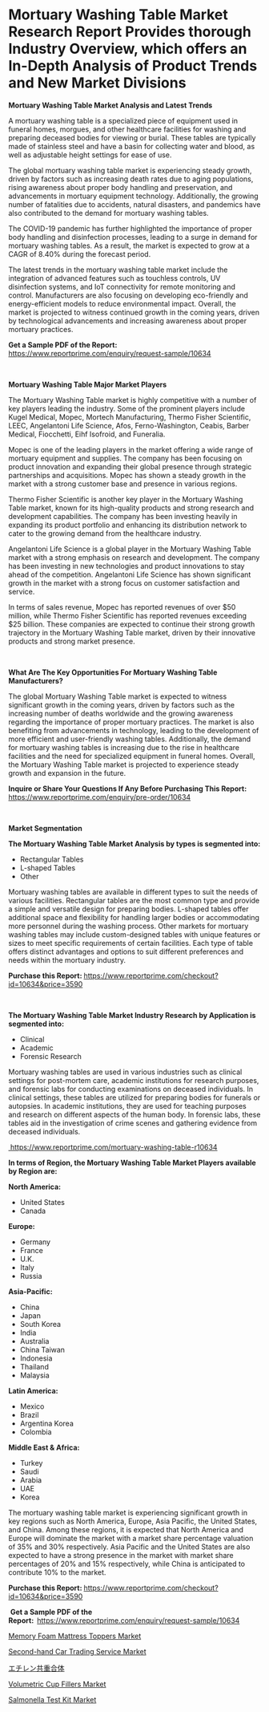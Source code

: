 <p><h1>Mortuary Washing Table Market Research Report Provides thorough Industry Overview, which offers an In-Depth Analysis of Product Trends and New Market Divisions</h1></p><p><strong>Mortuary Washing Table Market Analysis and Latest Trends</strong></p>
<p><p>A mortuary washing table is a specialized piece of equipment used in funeral homes, morgues, and other healthcare facilities for washing and preparing deceased bodies for viewing or burial. These tables are typically made of stainless steel and have a basin for collecting water and blood, as well as adjustable height settings for ease of use.</p><p>The global mortuary washing table market is experiencing steady growth, driven by factors such as increasing death rates due to aging populations, rising awareness about proper body handling and preservation, and advancements in mortuary equipment technology. Additionally, the growing number of fatalities due to accidents, natural disasters, and pandemics have also contributed to the demand for mortuary washing tables.</p><p>The COVID-19 pandemic has further highlighted the importance of proper body handling and disinfection processes, leading to a surge in demand for mortuary washing tables. As a result, the market is expected to grow at a CAGR of 8.40% during the forecast period.</p><p>The latest trends in the mortuary washing table market include the integration of advanced features such as touchless controls, UV disinfection systems, and IoT connectivity for remote monitoring and control. Manufacturers are also focusing on developing eco-friendly and energy-efficient models to reduce environmental impact. Overall, the market is projected to witness continued growth in the coming years, driven by technological advancements and increasing awareness about proper mortuary practices.</p></p>
<p><strong>Get a Sample PDF of the Report:&nbsp;</strong> <a href="https://www.reportprime.com/enquiry/request-sample/10634">https://www.reportprime.com/enquiry/request-sample/10634</a></p>
<p>&nbsp;</p>
<p><strong>Mortuary Washing Table Major Market Players</strong></p>
<p><p>The Mortuary Washing Table market is highly competitive with a number of key players leading the industry. Some of the prominent players include Kugel Medical, Mopec, Mortech Manufacturing, Thermo Fisher Scientific, LEEC, Angelantoni Life Science, Afos, Ferno-Washington, Ceabis, Barber Medical, Fiocchetti, Eihf Isofroid, and Funeralia.</p><p>Mopec is one of the leading players in the market offering a wide range of mortuary equipment and supplies. The company has been focusing on product innovation and expanding their global presence through strategic partnerships and acquisitions. Mopec has shown a steady growth in the market with a strong customer base and presence in various regions.</p><p>Thermo Fisher Scientific is another key player in the Mortuary Washing Table market, known for its high-quality products and strong research and development capabilities. The company has been investing heavily in expanding its product portfolio and enhancing its distribution network to cater to the growing demand from the healthcare industry.</p><p>Angelantoni Life Science is a global player in the Mortuary Washing Table market with a strong emphasis on research and development. The company has been investing in new technologies and product innovations to stay ahead of the competition. Angelantoni Life Science has shown significant growth in the market with a strong focus on customer satisfaction and service.</p><p>In terms of sales revenue, Mopec has reported revenues of over $50 million, while Thermo Fisher Scientific has reported revenues exceeding $25 billion. These companies are expected to continue their strong growth trajectory in the Mortuary Washing Table market, driven by their innovative products and strong market presence.</p></p>
<p>&nbsp;</p>
<p><strong>What Are The Key Opportunities For Mortuary Washing Table Manufacturers?</strong></p>
<p><p>The global Mortuary Washing Table market is expected to witness significant growth in the coming years, driven by factors such as the increasing number of deaths worldwide and the growing awareness regarding the importance of proper mortuary practices. The market is also benefiting from advancements in technology, leading to the development of more efficient and user-friendly washing tables. Additionally, the demand for mortuary washing tables is increasing due to the rise in healthcare facilities and the need for specialized equipment in funeral homes. Overall, the Mortuary Washing Table market is projected to experience steady growth and expansion in the future.</p></p>
<p><strong>Inquire or Share Your Questions If Any Before Purchasing This Report:</strong> <a href="https://www.reportprime.com/enquiry/pre-order/10634">https://www.reportprime.com/enquiry/pre-order/10634</a></p>
<p>&nbsp;</p>
<p><strong>Market Segmentation</strong></p>
<p><strong>The Mortuary Washing Table Market Analysis by types is segmented into:</strong></p>
<p><ul><li>Rectangular Tables</li><li>L-shaped Tables</li><li>Other</li></ul></p>
<p><p>Mortuary washing tables are available in different types to suit the needs of various facilities. Rectangular tables are the most common type and provide a simple and versatile design for preparing bodies. L-shaped tables offer additional space and flexibility for handling larger bodies or accommodating more personnel during the washing process. Other markets for mortuary washing tables may include custom-designed tables with unique features or sizes to meet specific requirements of certain facilities. Each type of table offers distinct advantages and options to suit different preferences and needs within the mortuary industry.</p></p>
<p><strong>Purchase this Report:&nbsp;</strong><a href="https://www.reportprime.com/checkout?id=10634&price=3590">https://www.reportprime.com/checkout?id=10634&price=3590</a></p>
<p>&nbsp;</p>
<p><strong>The Mortuary Washing Table Market Industry Research by Application is segmented into:</strong></p>
<p><ul><li>Clinical</li><li>Academic</li><li>Forensic Research</li></ul></p>
<p><p>Mortuary washing tables are used in various industries such as clinical settings for post-mortem care, academic institutions for research purposes, and forensic labs for conducting examinations on deceased individuals. In clinical settings, these tables are utilized for preparing bodies for funerals or autopsies. In academic institutions, they are used for teaching purposes and research on different aspects of the human body. In forensic labs, these tables aid in the investigation of crime scenes and gathering evidence from deceased individuals.</p></p>
<p><a href="https://www.reportprime.com/mortuary-washing-table-r10634">&nbsp;https://www.reportprime.com/mortuary-washing-table-r10634</a></p>
<p><strong>In terms of Region, the Mortuary Washing Table Market Players available by Region are:</strong></p>
<p>
    <p> <strong> North America: </strong>
        <ul>
            <li>United States</li>
            <li>Canada</li>
        </ul>
        </p> 
    <p> <strong> Europe: </strong>
        <ul>
            <li>Germany</li>
            <li>France</li>
            <li>U.K.</li>
            <li>Italy</li>
            <li>Russia</li>
        </ul>
        </p> 
    <p> <strong> Asia-Pacific: </strong>
        <ul>
            <li>China</li>
            <li>Japan</li>
            <li>South Korea</li>
            <li>India</li>
            <li>Australia</li>
            <li>China Taiwan</li>
            <li>Indonesia</li>
            <li>Thailand</li>
            <li>Malaysia</li>
        </ul>
        </p> 
    <p> <strong> Latin America: </strong>
        <ul>
            <li>Mexico</li>
            <li>Brazil</li>
            <li>Argentina Korea</li>
            <li>Colombia</li>
        </ul>
        </p> 
    <p> <strong> Middle East & Africa: </strong>
        <ul>
            <li>Turkey</li>
            <li>Saudi</li>
            <li>Arabia</li>
            <li>UAE</li>
            <li>Korea</li>
        </ul>
    </p>
    </p>
<p><p>The mortuary washing table market is experiencing significant growth in key regions such as North America, Europe, Asia Pacific, the United States, and China. Among these regions, it is expected that North America and Europe will dominate the market with a market share percentage valuation of 35% and 30% respectively. Asia Pacific and the United States are also expected to have a strong presence in the market with market share percentages of 20% and 15% respectively, while China is anticipated to contribute 10% to the market.</p></p>
<p><strong>Purchase this Report: </strong><a href="https://www.reportprime.com/checkout?id=10634&price=3590">https://www.reportprime.com/checkout?id=10634&price=3590</a></p>
<p>&nbsp;<strong>Get a Sample PDF of the Report:&nbsp;&nbsp;</strong><a href="https://www.reportprime.com/enquiry/request-sample/10634">https://www.reportprime.com/enquiry/request-sample/10634</a></p>
<p><strong></strong></p>
<p><p><a href="https://issuu.com/reportprime-2/docs/memory-foam-mattress-toppers-market-size-2030.pptx">Memory Foam Mattress Toppers Market</a></p><p><a href="https://www.linkedin.com/pulse/global-second-hand-car-trading-service-market-size-trends-pjvlc">Second-hand Car Trading Service Market</a></p><p><a href="https://github.com/DemarcusKuhlman/Market-Research-Report-List-1/blob/main/939369479678.md">エチレン共重合体</a></p><p><a href="https://www.linkedin.com/pulse/volumetric-cup-fillers-market-analysis-size-global-industry-fkxfe">Volumetric Cup Fillers Market</a></p><p><a href="https://github.com/JuliaFadel1922/Market-Research-Report-List-1/blob/main/salmonella-test-kit-market.md">Salmonella Test Kit Market</a></p></p>